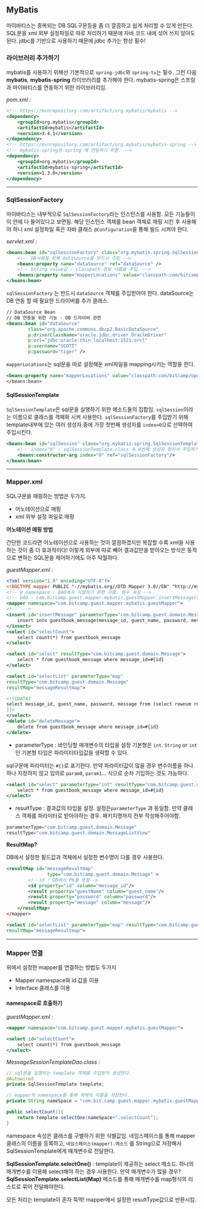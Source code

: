 ## MyBatis

마이바티스는 중복되는 DB SQL구문등을 좀 더 깔끔하고 쉽게 처리할 수 있게 만든다. SQL문을 xml 외부 설정파일로 따로 처리하기 때문에 자바 코드 내에 섞어 쓰지 않아도 된다. jdbc를 기반으로 사용하기 때문에 jdbc 추가는 항상 필수!

### 라이브러리 추가하기
mybatis를 사용하기 위해선 기본적으로 `spring-jdbc`와 `spring-tx`는 필수. 그런 다음 **mybatis**, **mybatis-spring** 라이브러리를 추가해야 한다. mybatis-spring은 스프링과 마이바티스를 연동하기 위한 라이브러리임.

*pom.xml :*
```xml
<!-- https://mvnrepository.com/artifact/org.mybatis/mybatis --> 
<dependency> 
	<groupId>org.mybatis</groupId> 
	<artifactId>mybatis</artifactId> 
	<version>3.4.1</version> 
</dependency> 
<!-- https://mvnrepository.com/artifact/org.mybatis/mybatis-spring --> 
<!-- mybatis-spring은 spring 에 연동하기 위함. -->
<dependency> 
	<groupId>org.mybatis</groupId> 
	<artifactId>mybatis-spring</artifactId> 
	<version>1.3.0</version> 
</dependency>
```

------------------------

### SqlSessionFactory

마이바티스는 내부적으로 `SqlSessionFactory`라는 인스턴스를 사용함. 모든 기능들이 이 안에 다 들어있다고 보면됨. 해당 인스턴스 객체를 bean 객체로 매핑 시킨 후 사용해야 하니 xml 설정파일 혹은 자바 클래스 `@Configuration`을 통해 빌드 시켜야 한다. 

*servlet.xml :*
```xml
<beans:bean id="sqlSessionFactory" class="org.mybatis.spring.SqlSessionFactoryBean"> 
	<!-- DB사용을 위해 datasource를 반드시 주입 -->
	<beans:property name="dataSource" ref="dataSource" />
	<!-- String value값 : classpath 경로 이름을 주입. -->
	<beans:property name="mapperLocations" value="classpath:com/bitcamp/openproject/mapper/mybatis/*.xml" /> 
</beans:bean>
```

`sqlSessionFactory` 는 반드시 `dataSource` 객체를 주입받아야 한다.
dataSource는 DB 연동 할 때 필요한 드라이버를 추가 클래스.
```xml
// DataSource Bean
// DB 연동을 위한 기능 - DB 드라이버 관련
<beans:bean id="dataSource"
		class="org.apache.commons.dbcp2.BasicDataSource"
		p:driverClassName="oracle.jdbc.driver.OracleDriver" 		
		p:url="jdbc:oracle:thin:localhost:1521:orcl"
		p:username="SCOTT"
		p:password="tiger" />
```
`mapperLocations`는 sql문을 따로 설정해둔 xml파일을 mapping시키는 역할을 한다.
```xml
<beans:property name="mapperLocations" value="classpath:com/bitcamp/openproject/mapper/mybatis/*.xml" /> 
</beans:bean>
```
#### SqlSessionTemplate

`SqlSessionTemplate`은 sql문을 실행하기 위한 메소드들의 집합임. `sqlSession`이라는 이름으로 클래스를 객체화 시켜 사용한다. `sqlSessionFactory`를 주입받기 위해 template내부에 있는 여러 생성자 중에 가장 첫번째 생성자를 `index=0`으로 선택하여 주입시킨다.
```xml
<beans:bean id="sqlSession" class="org.mybatis.spring.SqlSessionTemplate">
	<!-- index="0" : sqlSessionTemplate.class 속 0번째 생성자 찾아서 주입하기. -->
	<beans:constructor-arg index="0" ref="sqlSessionFactory"/>
</beans:bean>
```


-----------------------------------------

### Mapper.xml

SQL구문을 매핑하는 방법은 두가지.

- 어노테이션으로 매핑
- xml 외부 설정 파일로 매핑

**어노테이션 매핑 방법**


간단한 코드라면 어노테이션으로 사용하는 것이 깔끔하겠지만 복잡할 수록 xml을 사용하는 것이 좀 더 효과적이다!
이렇게 외부에 따로 빼어 결과값만을 받아오는 방식은 동적으로 변하는 SQL문을 제어하기에도 아주 탁월하다.

*guestMapper.xml :*
```xml
<?xml version="1.0" encoding="UTF-8"?>
<!DOCTYPE mapper PUBLIC "-//mybatis.org//DTD Mapper 3.0//EN" "http://mybatis.org/dtd/mybatis-3-mapper.dtd">
<!-- @ namespace : DAO에서 식별하기 위한 이름. 필수 속성 -->
<!-- DAO - com.bitcamp.guest.mapper.mybatis.guestMapper.insertMessage(str, id) / 이런 식으로 메소드를 연결지음 -->
<mapper namespace="com.bitcamp.guest.mapper.mybatis.guestMapper">
<!--  -->
<insert id="insertMessage" parameterType="com.bitcamp.guest.domain.Message">
	insert into guestbook_message(message_id, guest_name, password, message) values (gm_mid_seq.nextval, #{guestName},#{password},#{message})
</insert>
<select id="selectCount">
	select count(*) from guestbook_message
</select>

<select id="select" resultType="com.bitcamp.guest.domain.Message">
	select * from guestbook_message where message_id=#{id}
</select>

<select id="selectList" parameterType="map"
resultType="com.bitcamp.guest.domain.Message"
resultMap="messageResultmap">

<![CDATA[
select message_id, guest_name, password, message from (select rownum rnum, message_id, guest_name, password, message from (select * from guestbook_message m order by m.message_id desc ) where rownum <= #{endRow} ) where rnum >= #{firstRow}
]]>
</select>
<delete id="deleteMessage">
	delete from guestbook_message where message_id=#{id}
</delete>
```

- parameterType : 바인딩할 매개변수의 타입을 설정 기본형은 `int`. `String` or `int`인 기본형 타입은 파라미터타입값을 생략할 수 있다.

sql구문에 파라미터는 `#{}`로 표기한다. 
만약 파라미터값이 많을 경우 변수이름을 하나하나 지정하지 않고 임의로 `param0`, `param1`... 식으로 순차 기입하는 것도 가능하다.
```xml
<select id="select" parameterType="int" resultType="com.bitcamp.guest.domain.Message">
	select * from guestbook_message where message_id=#{id}
</select>
```

- resultType : 결과값의 타입을 설정.  설정은`parameterType` 과 동일함.  만약 클래스 객체를 파라미터로 받아야하는 경우. 패키지명까지 전부 작성해주어야함. 
```java
parameterType="com.bitcamp.guest.domain.Message"
resultType="com.bitcamp.guest.domain.MessageListView"
```

**ResultMap?**

DB에서 설정한 필드값과 객체에서 설정한 변수명이 다를 경우 사용한다. 
```xml
<resultMap id="messageResultmap"
			   type="com.bitcamp.guest.domain.Message" >
		<!--id : DB에서 PK를 뜻함-->
		<id property="id" column="message_id"/>
		<result property="guestName" column="guest_name"/>
		<result property="password" column="password"/>
		<result property="message" column="message"/>
	</resultMap>
</mapper>
```

```xml
<select id="selectList" parameterType="map" resultType="com.bitcamp.guest.domain.Message"
resultMap="messageResultmap">
```

-----------------------------------------------

### Mapper 연결
위에서 설정한 mapper를 연결하는 방법도 두가지

- Mapper namespace와 id 값을 이용
- Interface 클래스를 이용

#### namespace로 호출하기

*guestMapper.xml :*
```xml
<mapper namespace="com.bitcamp.guest.mapper.mybatis.guestMapper">

<select id="selectCount">
	select count(*) from guestbook_message
</select>
```

*MessageSessionTemplateDao.class :*
```java
// sql문을 실행하는 template 객체를 주입받아 생성한다.
@Autowired
private SqlSessionTemplate template;

// mapper의 namespace를 통해 객체의 이름을 저장한다.
private String nameSpace = "com.bit.camp.guest.mapper.mybatis.guestMapper";

public selectCount(){
	return template.selectOne(nameSpace+".selectCount");
}
```
namespace 속성은 클래스를 구별하기 위한 식별값임.  네임스페이스를 통해 mapper클래스의 이름을 등록하고, `네임스페이스(mapper).메소드` 를 String으로 저장해서 SqlSessionTemplate에게 매개변수로 전달한다.

**SqlSessionTemplate.selectOne()** : template이 제공하는 select 메소드. 하나의 매개변수를 이용해 select해야 하는 경우 사용한다. 만약 매개변수가 많을 경우?
**SqlSessionTemplate.selectList(Map<T>)** 메소드를 통해 매개변수를 map형식의 리스트로 묶어 전달해야한다.

모든 처리는 template이 혼자 뚝딱! mapper에서 설정한 resultType값으로 반환시킴.






